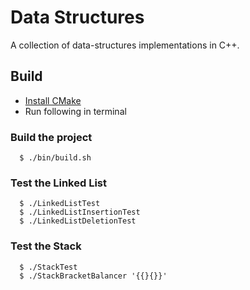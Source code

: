 # Data Structures

A collection of data-structures implementations in C++.

## Build

- [Install CMake](https://cmake.org/install/)
- Run following in terminal

### Build the project

```
  $ ./bin/build.sh
```

### Test the Linked List

```
  $ ./LinkedListTest
  $ ./LinkedListInsertionTest
  $ ./LinkedListDeletionTest
```

### Test the Stack

```
  $ ./StackTest
  $ ./StackBracketBalancer '{{}{}}'
```
